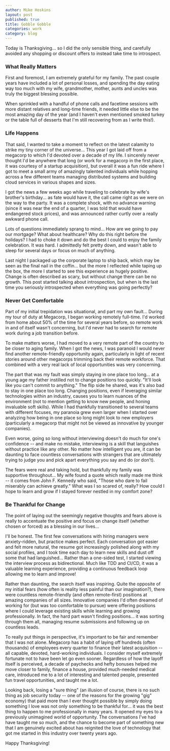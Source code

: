 ```yaml
---
author: Mike Hoskins
layout: post
published: true
title: Gobble Gobble
categories: work
category: blog
---
```

Today is Thanksgiving...  so I did the only sensible thing, and carefully avoided any shopping or discount offers to instead take time to introspect.

### What Really Matters

First and foremost, I am extremely grateful for my family.  The past couple years have included a lot of personal losses, and spending the day eating way too much with my wife, grandmother, mother, aunts and uncles was truly the biggest blessing possible.

When sprinkled with a handful of phone calls and facetime sessions with more distant relatives and long-time friends, it needed little else to be the most amazing day of the year (and I haven't even mentioned smoked turkey or the table full of desserts that I'm still recovering from as I write this!).

### Life Happens

That said, I wanted to take a moment to reflect on the latest calamity to strike my tiny corner of the universe...  This year I got laid off from a megacorp to which I'd devoted over a decade of my life.  I sincerely never thought I'd be anywhere that long (or work for a megacorp in the first place, it was courtesy of a startup acquisition), but overall it was a fun ride where I got to meet a small army of amazingly talented individuals while hopping across a few different teams managing distributed systems and building cloud services in various shapes and sizes.

I got the news a few weeks ago while traveling to celebrate by wife's brother's birthday...  as fate would have it, the call came right as we were on the way to the party.  It was a complete shock, with no advance warning (since it was near the end of a quarter, I was told that would have endangered stock prices), and was announced rather curtly over a really awkward phone call.

Lots of questions immediately sprang to mind...  How are we going to pay our mortgage?  What about healthcare?  Why do this right before the holidays?  I had to choke it down and do the best I could to enjoy the family celebration.  It was hard.  I admittedly felt pretty down, and wasn't able to sleep for several days or focus on much of anything.

Last night I packaged up the corporate laptop to ship back, which may be seen as the final nail in the coffin...  but the more I reflected while taping up the box, the more I started to see this experience as hugely positive.  Change is often described as scary, but without change there can be no growth.  This post started talking about introspection, but when is the last time you seriously introspected when everything was going perfectly?

### Never Get Comfortable

Part of my initial trepidation was situational, and part my own fault...  During my tour of duty at Megacorp, I began working remotely full-time.  I'd worked from home about 50% of the time for several years before, so remote work in and of itself wasn't concerning, but I'd never had to search for remote work during a job transition before.

To make matters worse, I had moved to a very remote part of the country to be closer to aging family.  When I got the news, I was paranoid I would never find another remote-friendly opportunity again, particularly in light of recent stories around other megacorps trimming back their remote workforce.  That combined with a very real lack of local opportunities was very concerning.

The part that was my fault was simply staying in one place too long...  at a young age my father instilled not to change positions too quickly.  "It'll look like you can't commit to anything."  The flip side he shared, was it's also bad to stay in one place too long.  Changing positions, even if leveraging similar technologies within an industry, causes you to learn nuances of the environment (not to mention getting to know new people, and honing invaluable soft skills).  While I had thankfully transitioned to several teams with different focuses, my paranoia grew even larger when I started over analyzing how being in one place so long might look to new employers (particularly a megacorp that might not be viewed as innovative by younger companies).

Even worse, going so long without interviewing doesn't do much for one's confidence -- and make no mistake, interviewing is a skill that languishes without practice like any other.  No matter how intelligent you are, it can be daunting to face countless conversations with strangers that are ultimately trying to judge you and pick apart everything you say and do (or don't).

The fears were real and taking hold, but thankfully my family was supportive throughout...  My wife found a quote which really made me think -- it comes from John F. Kennedy who said, "Those who dare to fail miserably can achieve greatly."  What was I so scared of, really?  How could I hope to learn and grow if I stayed forever nestled in my comfort zone?

### Be Thankful for Change

The point of laying out the seemingly negative thoughts and fears above is really to accentuate the positive and focus on change itself (whether chosen or forced) as a blessing in our lives...

I'll be honest.  The first few conversations with hiring managers were anxiety-ridden, but practice makes perfect.  Each conversation got easier and felt more natural, the resume got increasingly polished along with my social profiles, and I took time each day to learn new skills and dust off some that had languished...  Rather than a one-sided test, I started viewing the interview process as bidirectional.  Much like TDD and CI/CD, it was a valuable learning experience, providing a continuous feedback loop allowing me to learn and improve!

Rather than daunting, the search itself was inspiring.  Quite the opposite of my initial fears (how often is reality less painful than our imagination?), there were countless remote-friendly (and often remote-first) positions at amazing companies of all sizes.  Innovative companies I'd often dreamed of working for (but was too comfortable to pursue) were offering positions where I could leverage existing skills while learning and growing professionally.  In fact, the hard part wasn't finding positions...  it was sorting through them all, managing resume submissions and following up on countless leads.

To really put things in perspective, it's important to be fair and remember that I was not alone.  Megacorp has a habit of laying off hundreds (often thousands) of employees every quarter to finance their latest acquisition -- all capable, devoted, hard-working individuals.  I consider myself extremely fortunate not to have been let go even sooner.  Regardless of how the layoff itself is perceived, a decade of paychecks and hefty bonuses helped me move closer to family, finance a house, provided much-needed medical care, introduced me to a lot of interesting and talented people, presented fun travel opportunities, and taught me a lot.

Looking back, losing a "sure thing" (an illusion of course, there is no such thing as job security today -- one of the reasons for the growing "gig" economy) that paid more than I ever thought possible by simply doing something I love was not only something to be thankful for...  it was the best thing to happen to me professionally in many years.  It opened my eyes to a previously unimagined world of opportunity.  The conversations I've had have taught me so much, and the chance to become part of something new that I am genuinely excited about has reignited the love of technology that got me started in this industry over twenty years ago.

Happy Thanksgiving!
